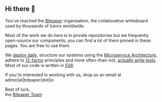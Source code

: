 ## Hi there 👋

You've reached the [Bitpaper][bitpaper] organisation, the collaborative whiteboard used by thousands of tutors worldwide.

Most of the work we do here is in private repositories but we frequently open-source our components; 
you can find a lot of them pinned in these pages. You are free to use them.

We [deploy daily][ci], structure our systems using the [Microservice Architecture][microservices], adhere to [12-factor][12-factors] principles and 
more often-than-not, [actually write tests][tdd]. Most of our code is written in [ES6][es6].

If you're interested in working with us, drop us an email at admin|at|bitpaper|dot|io

Best of luck,  
the [Bitpaper Team][bp-team]

[bitpaper]: https://bitpaper.io/
[ci]: https://en.wikipedia.org/wiki/Continuous_integration
[microservices]: https://en.wikipedia.org/wiki/Service-oriented_architecture
[12-factors]: https://12factor.net/
[tdd]: https://en.wikipedia.org/wiki/Test-driven_development#Test-driven_development_cycle
[es6]: https://webreference.com/javascript/es6/
[bp-team]: https://www.linkedin.com/company/bitpaper/people/

